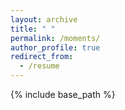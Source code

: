 ```yaml
---
layout: archive
title: " "
permalink: /moments/
author_profile: true
redirect_from:
  - /resume
---
```


{% include base_path %}

